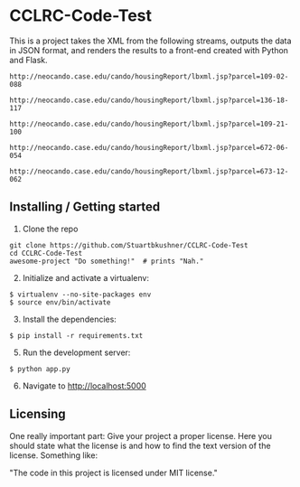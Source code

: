 
# CCLRC-Code-Test

This is a project takes the XML from the following streams, outputs the data in JSON format, and renders
the results to a front-end created with Python and Flask.

```
http://neocando.case.edu/cando/housingReport/lbxml.jsp?parcel=109-02-088
```
```
http://neocando.case.edu/cando/housingReport/lbxml.jsp?parcel=136-18-117
```
```
http://neocando.case.edu/cando/housingReport/lbxml.jsp?parcel=109-21-100
```
```
http://neocando.case.edu/cando/housingReport/lbxml.jsp?parcel=672-06-054
```
```
http://neocando.case.edu/cando/housingReport/lbxml.jsp?parcel=673-12-062
```

## Installing / Getting started

1. Clone the repo

```shell
git clone https://github.com/Stuartbkushner/CCLRC-Code-Test
cd CCLRC-Code-Test
awesome-project "Do something!"  # prints "Nah."
```
2. Initialize and activate a virtualenv:
```
$ virtualenv --no-site-packages env
$ source env/bin/activate
```

3. Install the dependencies:
```
$ pip install -r requirements.txt
```

5. Run the development server:
```
$ python app.py
```

6. Navigate to [http://localhost:5000](http://localhost:5000)

## Licensing

One really important part: Give your project a proper license. Here you should
state what the license is and how to find the text version of the license.
Something like:

"The code in this project is licensed under MIT license."

